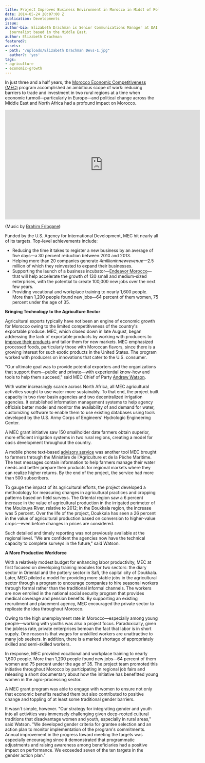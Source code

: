 ```yaml
---
title: Project Improves Business Environment in Morocco in Midst of Political Upheaval
date: 2014-05-24 20:07:00 Z
publication: Developments
issue: 
author-bio: Elizabeth Drachman is Senior Communications Manager at DAI and a former
  journalist based in the Middle East.
author: Elizabeth Drachman
featured?: 
assets:
- path: "/uploads/Elizabeth Drachman Devs-1.jpg"
  author?: 'yes'
tags:
- agriculture
- economic-growth
---
```


In just three and a half years, the [Morocco Economic Competitiveness (MEC)][1] program accomplished an ambitious scope of work: reducing barriers to trade and investment in two rural regions at a time when economic turmoil—particularly in Europe—and political change across the Middle East and North Africa had a profound impact on Morocco.



<iframe src="https://player.vimeo.com/video/74756005" width="640" height="360" frameborder="0" webkitallowfullscreen mozallowfullscreen allowfullscreen></iframe>

(Music by [Brahim Fribgane][2]) 

Funded by the U.S. Agency for International Development, MEC hit nearly all of its targets. Top-level achievements include:

* Reducing the time it takes to register a new business by an average of five days—a 30 percent reduction between 2010 and 2013.
* Helping more than 20 companies generate $4 million in new revenue—$2.5 million of which they reinvested to expand their businesses.
* Supporting the launch of a business incubator—[Endeavor Morocco][3]—that will help accelerate the growth of 130 small and medium-sized enterprises, with the potential to create 100,000 new jobs over the next few years.
* Providing vocational and workplace training to nearly 1,600 people. More than 1,200 people found new jobs—64 percent of them women, 75 percent under the age of 35.

**Bringing Technology to the Agriculture Sector**

Agricultural exports typically have not been an engine of economic growth for Morocco owing to the limited competitiveness of the country's exportable produce. MEC, which closed down in late August, began addressing the lack of exportable products by working with producers to [improve their products][4] and tailor them for new markets. MEC emphasized processed foods, particularly those with Moroccan flavors, since there is a growing interest for such exotic products in the United States. The program worked with producers on innovations that cater to the U.S. consumer.

"Our ultimate goal was to provide potential exporters and the organizations that support them—public and private—with experiential know-how and tools to help them succeed," said MEC Chief of Party [Andrew Watson][5].

With water increasingly scarce across North Africa, all MEC agricultural activities sought to use water more sustainably. To that end, the project built capacity in two river basin agencies and two decentralized irrigation agencies. It established information management systems to help agency officials better model and monitor the availability of and demand for water, customizing software to enable them to use existing databases using tools developed by the U.S. Army Corps of Engineers' Hydrologic Engineering Center.

A MEC grant initiative saw 150 smallholder date farmers obtain superior, more efficient irrigation systems in two rural regions, creating a model for oasis development throughout the country.

A mobile phone text-based [advisory service][6] was another tool MEC brought to farmers through the Ministère de l'Agriculture et de la Pêche Maritime. The text messages contain information to help farmers manage their water needs and better prepare their products for regional markets where they can realize higher returns. By the end of the project, the service had more than 500 subscribers.

To gauge the impact of its agricultural efforts, the project developed a methodology for measuring changes in agricultural practices and cropping patterns based on field surveys. The Oriental region saw a 6 percent increase in the value of agricultural production in the irrigated perimeter of the Moulouya River, relative to 2012; in the Doukkala region, the increase was 5 percent. Over the life of the project, Doukkala has seen a 26 percent in the value of agricultural production based on conversion to higher-value crops—even before changes in prices are considered.

Such detailed and timely reporting was not previously available at the regional level. "We are confident the agencies now have the technical capacity to complete surveys in the future," said Watson.

**A More Productive Workforce**

With a relatively modest budget for enhancing labor productivity, MEC at first focused on developing training modules for two sectors: the diary sector in Oriental and the pottery sector in Safi, the capital city of Doukkala. Later, MEC piloted a model for providing more stable jobs in the agricultural sector through a program to encourage companies to hire seasonal workers through formal rather than the traditional informal channels. The workers are now enrolled in the national social security program that provides medical coverage and pension benefits. By supporting an existing recruitment and placement agency, MEC encouraged the private sector to replicate the idea throughout Morocco.

Owing to the high unemployment rate in Morocco—especially among young people—working with youths was also a project focus. Paradoxically, given the jobless rate, private enterprises bemoan the fact that labor is in short supply. One reason is that wages for unskilled workers are unattractive to many job seekers. In addition, there is a marked shortage of appropriately skilled and semi-skilled workers.

In response, MEC provided vocational and workplace training to nearly 1,600 people. More than 1,200 people found new jobs—64 percent of them women and 75 percent under the age of 35. The project team promoted this initiative throughout Morocco by participating in regional job fairs and releasing a short documentary about how the initiative has benefitted young women in the agro-processing sector.

A MEC grant program was able to engage with women to ensure not only that economic benefits reached them but also contributed to positive change and toppling of at least some traditional gender barriers.

It wasn't simple, however.  "Our strategy for integrating gender and youth into all activities was immensely challenging given deep-rooted cultural traditions that disadvantage women and youth, especially in rural areas," said Watson. "We developed gender criteria for grantee selection and an action plan to monitor implementation of the program's commitments. Annual improvement in the progress toward meeting the targets was especially encouraging since it demonstrated that programmatic adjustments and raising awareness among beneficiaries had a positive impact on performance. We exceeded seven of the ten targets in the gender action plan."

[1]: http://dai.com/our-work/projects/morocco%E2%80%94economic-competitiveness-project-mec
[2]: http://www.brahimfribgane.com/
[3]: http://www.endeavor.org/blog/tag/morocco/
[4]: http://www.youtube.com/watch?v=TH9wsuThbqA
[5]: http://dai.com/who-we-are/our-team/andrew-watson-0
[6]: http://www.youtube.com/watch?v=5feykp6YCQw&list=TLB7xyuQ5n6ZcFJgTTcm2Wp1mLK8Te048t
